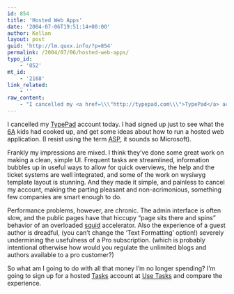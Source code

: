 ```yaml
---
id: 854
title: 'Hosted Web Apps'
date: '2004-07-06T19:51:14+00:00'
author: Kellan
layout: post
guid: 'http://lm.quxx.info/?p=854'
permalink: /2004/07/06/hosted-web-apps/
typo_id:
    - '852'
mt_id:
    - '2168'
link_related:
    - ''
raw_content:
    - "I cancelled my <a href=\\\"http://typepad.com\\\">TypePad</a> account today.  I had signed up just to see what the <a href=\\\"http://sixapart.com/\\\">6A</a> kids had cooked up, and get some ideas about how to run a hosted web application. (I resist using the term <acronym title=\\\"Application Service Provider\\\">ASP</acronym>, it sounds so Microsoft).\n\nFrankly my impressions are mixed.  I think they\\'ve done some great work on making a clean, simple UI.  Frequent tasks are streamlined, information bubbles up in useful ways to allow for quick overviews, the help and the ticket systems are well integrated, and some of the work on wysiwyg template layout is stunning.  And they made it simple, and painless to cancel my account, making the parting pleasant and non-acrimonious, something few companies are smart enough to do.\n\nPerformance problems, however, are chronic.  The admin interface is often slow, and the public pages have that hiccupy \\\"page sits there and spins\\\" behavior of an overloaded <a href=\\\"http://www.squid-cache.org/\\\">squid</a> accelerator.  Also the experience of a guest author is dreadful, (you can\\'t change the \\'Text Formatting\\' option!) severely undermining the usefulness of a Pro subscription. (which is probably intentional otherwise how would you regulate the unlimited blogs and authors available to a pro customer?)\n\nSo what am I going to do with all that money I\\'m no longer spending?  I\\'m going to sign up for a hosted <a href=\\\"http://www.taskspro.com/\\\">Tasks</a> account at <a href=\\\"http://usetasks.com/\\\">Use Tasks</a> and compare the experience."
---
```


I cancelled my [TypePad](http://typepad.com) account today. I had signed up just to see what the [6A](http://sixapart.com/) kids had cooked up, and get some ideas about how to run a hosted web application. (I resist using the term <acronym title="Application Service Provider">ASP</acronym>, it sounds so Microsoft).

Frankly my impressions are mixed. I think they’ve done some great work on making a clean, simple UI. Frequent tasks are streamlined, information bubbles up in useful ways to allow for quick overviews, the help and the ticket systems are well integrated, and some of the work on wysiwyg template layout is stunning. And they made it simple, and painless to cancel my account, making the parting pleasant and non-acrimonious, something few companies are smart enough to do.

Performance problems, however, are chronic. The admin interface is often slow, and the public pages have that hiccupy “page sits there and spins” behavior of an overloaded [squid](http://www.squid-cache.org/) accelerator. Also the experience of a guest author is dreadful, (you can’t change the ‘Text Formatting’ option!) severely undermining the usefulness of a Pro subscription. (which is probably intentional otherwise how would you regulate the unlimited blogs and authors available to a pro customer?)

So what am I going to do with all that money I’m no longer spending? I’m going to sign up for a hosted [Tasks](http://www.taskspro.com/) account at [Use Tasks](http://usetasks.com/) and compare the experience.